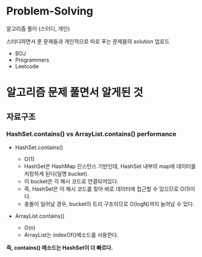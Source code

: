 # Problem-Solving

알고리즘 풀이 (스터디, 개인)

스터디하면서 푼 문제들과 개인적으로 따로 푸는 문제들의 solution 업로드

- BOJ
- Programmers
- Leetcode

# 알고리즘 문제 풀면서 알게된 것

## 자료구조

### HashSet.contains() vs ArrayList.contains() performance

- HashSet.contains()

  - O(1)
  - HashSet은 HashMap 인스턴스 기반인데, HashSet 내부의 map에 데이터를 저장하게 된다(일명 bucket).
  - 이 bucket은 각 해시 코드로 연결되어있다.
  - 즉, HashSet은 이 해시 코드를 찾아 바로 데이터에 접근할 수 있으므로 O(1)이다.
  - 충돌이 일어날 경우, bucket이 트리 구조이므로 O(logN)까지 늘어날 수 있다.

- ArrayList.contains()
  - O(n)
  - ArrayList는 indexOf()메소드를 사용한다.

**즉, contains() 메소드는 HashSet이 더 빠르다.**
